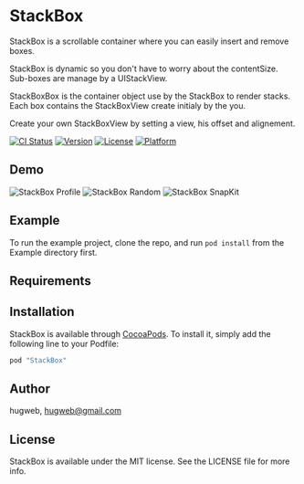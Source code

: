 # StackBox
StackBox is a scrollable container where you can easily insert and remove boxes.

StackBox is dynamic so you don't have to worry about the contentSize. Sub-boxes are manage by a UIStackView.

StackBoxBox is the container object use by the StackBox to render stacks. Each box contains the StackBoxView create initialy by the you.

Create your own StackBoxView by setting a view, his offset and alignement.

[![CI Status](http://img.shields.io/travis/hugweb/StackBox.svg?style=flat)](https://travis-ci.org/hugweb/StackBox)
[![Version](https://img.shields.io/cocoapods/v/StackBox.svg?style=flat)](http://cocoapods.org/pods/StackBox)
[![License](https://img.shields.io/cocoapods/l/StackBox.svg?style=flat)](http://cocoapods.org/pods/StackBox)
[![Platform](https://img.shields.io/cocoapods/p/StackBox.svg?style=flat)](http://cocoapods.org/pods/StackBox)

## Demo
![StackBox Profile](https://github.com/hugweb/StackBox/blob/master/Example/Gif/profile.gif)
![StackBox Random](https://github.com/hugweb/StackBox/blob/master/Example/Gif/random.gif)
![StackBox SnapKit](https://github.com/hugweb/StackBox/blob/master/Example/Gif/snapkit.gif)

## Example

To run the example project, clone the repo, and run `pod install` from the Example directory first.

## Requirements

## Installation

StackBox is available through [CocoaPods](http://cocoapods.org). To install
it, simply add the following line to your Podfile:

```ruby
pod "StackBox"
```

## Author

hugweb, hugweb@gmail.com

## License

StackBox is available under the MIT license. See the LICENSE file for more info.